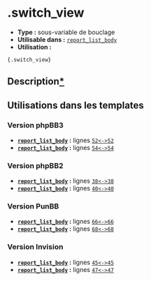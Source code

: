 # .switch_view
* __Type :__ sous-variable de bouclage
* __Utilisable dans :__ [`report_list_body`](../tpl/report_list_body.md#readme)
* __Utilisation :__

```html
{.switch_view}
```

## Description[*](https://fa-tvars.appspot.com/var/.switch_view)
## Utilisations dans les templates

### Version phpBB3
* __[`report_list_body`](../tpl/report_list_body.md#readme) :__ lignes [`52`](../src/prosilver/report_list_body.tpl#L52)[`<->`](../src/prosilver/report_list_body.tpl#L52-L52)[`52`](../src/prosilver/report_list_body.tpl#L52)
* __[`report_list_body`](../tpl/report_list_body.md#readme) :__ lignes [`54`](../src/prosilver/report_list_body.tpl#L54)[`<->`](../src/prosilver/report_list_body.tpl#L54-L54)[`54`](../src/prosilver/report_list_body.tpl#L54)

### Version phpBB2
* __[`report_list_body`](../tpl/report_list_body.md#readme) :__ lignes [`38`](../src/subsilver/report_list_body.tpl#L38)[`<->`](../src/subsilver/report_list_body.tpl#L38-L38)[`38`](../src/subsilver/report_list_body.tpl#L38)
* __[`report_list_body`](../tpl/report_list_body.md#readme) :__ lignes [`40`](../src/subsilver/report_list_body.tpl#L40)[`<->`](../src/subsilver/report_list_body.tpl#L40-L40)[`40`](../src/subsilver/report_list_body.tpl#L40)

### Version PunBB
* __[`report_list_body`](../tpl/report_list_body.md#readme) :__ lignes [`66`](../src/punbb/report_list_body.tpl#L66)[`<->`](../src/punbb/report_list_body.tpl#L66-L66)[`66`](../src/punbb/report_list_body.tpl#L66)
* __[`report_list_body`](../tpl/report_list_body.md#readme) :__ lignes [`68`](../src/punbb/report_list_body.tpl#L68)[`<->`](../src/punbb/report_list_body.tpl#L68-L68)[`68`](../src/punbb/report_list_body.tpl#L68)

### Version Invision
* __[`report_list_body`](../tpl/report_list_body.md#readme) :__ lignes [`45`](../src/invision/report_list_body.tpl#L45)[`<->`](../src/invision/report_list_body.tpl#L45-L45)[`45`](../src/invision/report_list_body.tpl#L45)
* __[`report_list_body`](../tpl/report_list_body.md#readme) :__ lignes [`47`](../src/invision/report_list_body.tpl#L47)[`<->`](../src/invision/report_list_body.tpl#L47-L47)[`47`](../src/invision/report_list_body.tpl#L47)

